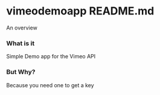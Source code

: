# vimeodemoapp README.md

An overview

### What is it
Simple Demo app for the Vimeo API


### But Why?
Because you need one to get a key
